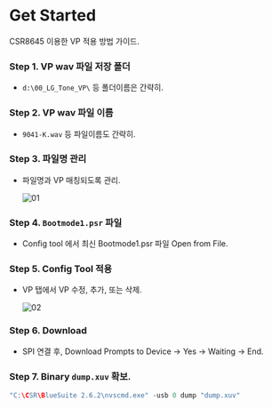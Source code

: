 # Get Started
CSR8645 이용한 VP 적용 방법 가이드.

### Step 1. VP wav 파일 저장 폴더
* `d:\00_LG_Tone_VP\` 등 폴더이름은 간략히.

### Step 2. VP wav 파일 이름
* `9041-K.wav` 등 파일이름도 간략히.

### Step 3. 파일명 관리
* 파일명과 VP 매칭되도록 관리.

   ![01](https://user-images.githubusercontent.com/26864945/55456826-08068580-5623-11e9-920b-fb1611747700.PNG)

### Step 4. `Bootmode1.psr` 파일
* Config tool 에서 최신 Bootmode1.psr 파일 Open from File.

### Step 5. Config Tool 적용
* VP 탭에서 VP 수정, 추가, 또는 삭제.

   ![02](https://user-images.githubusercontent.com/26864945/55457002-911dbc80-5623-11e9-8c3b-6a05b21311ee.PNG)
   
### Step 6. Download
* SPI 연결 후, Download Prompts to Device → Yes → Waiting → End.

### Step 7. Binary `dump.xuv` 확보.
```c
"C:\CSR\BlueSuite 2.6.2\nvscmd.exe" -usb 0 dump "dump.xuv"
```

